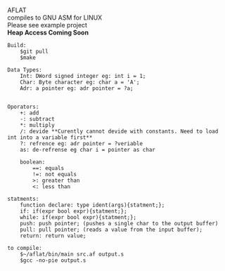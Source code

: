 AFLAT <BR>compiles to GNU ASM for LINUX<br>
Please see example project<br>
**Heap Access Coming Soon**

    Build:
        $git pull
        $make

    Data Types:
        Int: DWord signed integer eg: int i = 1;
        Char: Byte character eg: char a = 'A';
        Adr: a pointer eg: adr pointer = ?a;


    Oporators:
        +: add
        -: subtract
        *: multiply
        /: devide **Curently cannot devide with constants. Need to load int into a variable first**
        ?: refrence eg: adr pointer = ?veriable
        as: de-refrense eg char i = pointer as char

        boolean:
            ==: equals
            !=: not equals
            >: greater than
            <: less than

    statments:
        function declare: type ident(args){statment;};
        if: if(expr bool expr){statment;};
        while: if(expr bool expr){statment;};
        push: push pointer; (pushes a single char to the output buffer)
        pull: pull pointer; (reads a value from the input buffer);
        return: return value;

    to compile:
        $~/aflat/bin/main src.af output.s
        $gcc -no-pie output.s
